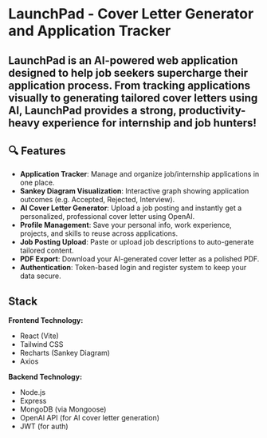 # LaunchPad - Cover Letter Generator and Application Tracker

**LaunchPad** is an AI-powered web application designed to help job seekers supercharge their application process. 
From tracking applications visually to generating tailored cover letters using AI, LaunchPad provides a strong, productivity-heavy experience for internship and job hunters!
---

## 🔍 Features

-  **Application Tracker**: Manage and organize job/internship applications in one place.
-  **Sankey Diagram Visualization**: Interactive graph showing application outcomes (e.g. Accepted, Rejected, Interview).
-  **AI Cover Letter Generator**: Upload a job posting and instantly get a personalized, professional cover letter using OpenAI.
-  **Profile Management**: Save your personal info, work experience, projects, and skills to reuse across applications.
-  **Job Posting Upload**: Paste or upload job descriptions to auto-generate tailored content.
-  **PDF Export**: Download your AI-generated cover letter as a polished PDF.
-  **Authentication**: Token-based login and register system to keep your data secure.


## Stack

**Frontend Technology:**
- React (Vite)
- Tailwind CSS
- Recharts (Sankey Diagram)
- Axios

**Backend Technology:**
- Node.js
- Express
- MongoDB (via Mongoose)
- OpenAI API (for AI cover letter generation)
- JWT (for auth)
